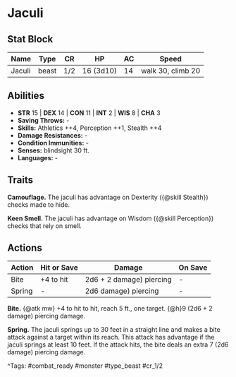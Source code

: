 # Jaculi

## Stat Block

| Name | Type | CR | HP | AC | Speed |
|------|------|----|----|----|-------|
| Jaculi | beast | 1/2 | 16 (3d10) | 14 | walk 30, climb 20 |

## Abilities

- **STR** 15 | **DEX** 14 | **CON** 11 | **INT** 2 | **WIS** 8 | **CHA** 3
- **Saving Throws:** -  
- **Skills:** Athletics ++4, Perception ++1, Stealth ++4  
- **Damage Resistances:** -  
- **Condition Immunities:** -  
- **Senses:** blindsight 30 ft.  
- **Languages:** -

## Traits

**Camouflage.** The jaculi has advantage on Dexterity ({@skill Stealth}) checks made to hide.

**Keen Smell.** The jaculi has advantage on Wisdom ({@skill Perception}) checks that rely on smell.


## Actions

| Action | Hit or Save | Damage | On Save |
|--------|--------------|--------|----------|
| Bite | +4 to hit | 2d6 + 2 damage) piercing | - |
| Spring | - | 2d6 damage) piercing | - |

**Bite.** {@atk mw} +4 to hit to hit, reach 5 ft., one target. {@h}9 (2d6 + 2 damage) piercing damage.

**Spring.** The jaculi springs up to 30 feet in a straight line and makes a bite attack against a target within its reach. This attack has advantage if the jaculi springs at least 10 feet. If the attack hits, the bite deals an extra 7 (2d6 damage) piercing damage.


^Tags: #combat_ready #monster #type_beast #cr_1/2